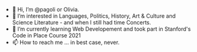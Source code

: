 - 👋 Hi, I’m @pagoli or Olivia.
- 👀 I’m interested in Languages, Politics, History, Art & Culture and Science Literature - and when I still had time Concerts.
- 🌱 I’m currently learning Web Developement and took part in Stanford's Code in Place Course 2021
- 📫 How to reach me ... in best case, never.

<!---
pagoli/pagoli is a ✨ special ✨ repository because its `README.md` (this file) appears on your GitHub profile.
You can click the Preview link to take a look at your changes.
--->
